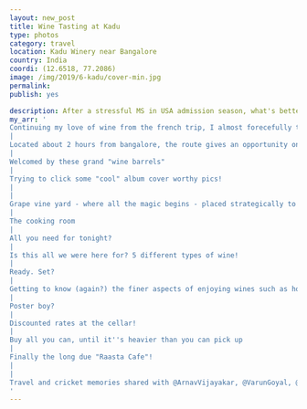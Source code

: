 ```yaml
---
layout: new_post
title: Wine Tasting at Kadu
type: photos
category: travel
location: Kadu Winery near Bangalore
country: India
coordi: (12.6518, 77.2086)
image: /img/2019/6-kadu/cover-min.jpg
permalink:
publish: yes

description: After a stressful MS in USA admission season, what's better than lightening the mood with some wine tasting? My last official trip in Bangalore, with guests from Mumbai and Hyderabad!
my_arr: '
Continuing my love of wine from the french trip, I almost forecefully took a bunch of 10 people to this rather unknown location near bangalore. Originally the Kadu Heritage winery, it was lately overtaken by the famous Sula.
|
Located about 2 hours from bangalore, the route gives an opportunity on travel on the infamous NICE Road!
|
Welcomed by these grand "wine barrels"
|
Trying to click some "cool" album cover worthy pics!
|
|
Grape vine yard - where all the magic begins - placed strategically to allow just the right amount of sunlight
|
The cooking room
|
All you need for tonight?
|
Is this all we were here for? 5 different types of wine!
|
Ready. Set?
|
Getting to know (again?) the finer aspects of enjoying wines such as holding the glass in the right position, swirling it to bring out the aroma, and the like
|
Poster boy?
|
Discounted rates at the cellar!
|
Buy all you can, until it''s heavier than you can pick up
|
Finally the long due "Raasta Cafe"!
|
|
Travel and cricket memories shared with @ArnavVijayakar, @VarunGoyal, @ShikharSaluja, @ShivamGupta, @Ankit, @EkanshJain, @IshantGupta, @DebadityaBasu, @AmitAggarwal and @MadhurGarg clicked by @GouravGoel
'
---
```

<!-- http://compressjpeg.com -->
<!-- http://compressimage.toolur.com/ 1024, 400-->

